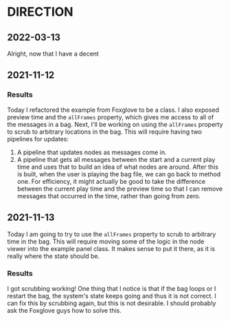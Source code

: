 # DIRECTION

## 2022-03-13

Alright, now that I have a decent

## 2021-11-12

### Results

Today I refactored the example from Foxglove to be a class. I also exposed
preview time and the `allFrames` property, which gives me access to all of the
messages in a bag. Next, I'll be working on using the `allFrames` property to
scrub to arbitrary locations in the bag. This will require having two pipelines
for updates:

1. A pipeline that updates nodes as messages come in.
2. A pipeline that gets all messages between the start and a current play time
   and uses that to build an idea of what nodes are around. After this is built,
   when the user is playing the bag file, we can go back to method one. For
   efficiency, it might actually be good to take the difference between the
   current play time and the preview time so that I can remove messages that
   occurred in the time, rather than going from zero.

## 2021-11-13

Today I am going to try to use the `allFrames` property to scrub to arbitrary
time in the bag. This will require moving some of the logic in the node viewer
into the example panel class. It makes sense to put it there, as it is really
where the state should be.

### Results

I got scrubbing working! One thing that I notice is that if the bag loops or I
restart the bag, the system's state keeps going and thus it is not correct. I
can fix this by scrubbing again, but this is not desirable. I should probably
ask the Foxglove guys how to solve this.
